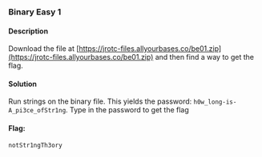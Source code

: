 ### Binary Easy 1
#### Description
Download the file at [https://jrotc-files.allyourbases.co/be01.zip](https://jrotc-files.allyourbases.co/be01.zip) and then find a way to get the flag.
#### Solution
Run strings on the binary file. This yields the password: `h0w_long-is-A_pi3ce_ofStr1ng`. Type in the password to get the flag
#### Flag:
```notStr1ngTh3ory ```
